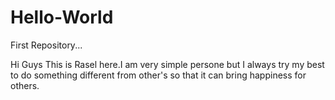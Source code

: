 # Hello-World
First Repository...

Hi Guys This is Rasel here.I am very simple persone but I always try my best to do something different from other's so that it can bring happiness for others.
